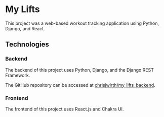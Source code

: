 # My Lifts

This project was a web-based workout tracking application using Python, Django, and React.

## Technologies

### Backend

The backend of this project uses Python, Django, and the Django REST Framework.

The GitHub repository can be accessed at [chrisjwirth/my_lifts_backend](https://github.com/chrisjwirth/my_lifts_backend).

### Frontend

The frontend of this project uses React.js and Chakra UI.
